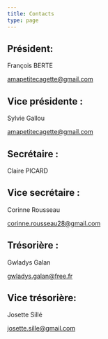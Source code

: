 ```yaml
---
title: Contacts
type: page
---
```


## Président:
François BERTE

amapetitecagette@gmail.com

## Vice présidente :
Sylvie Gallou

amapetitecagette@gmail.com

## Secrétaire :
Claire PICARD



## Vice secrétaire : 
Corinne Rousseau

corinne.rousseau28@gmail.com

## Trésorière :
Gwladys Galan

gwladys.galan@free.fr

## Vice trésorière:
Josette Sillé

josette.sille@gmail.com